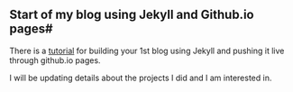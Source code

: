 ## Start of my blog using Jekyll and Github.io pages#

There is a [tutorial](https://www.smashingmagazine.com/2014/08/build-blog-jekyll-github-pages/) for building your 1st blog using Jekyll and pushing it live through github.io pages. 

I will be updating details about the projects I did and I am interested in.


